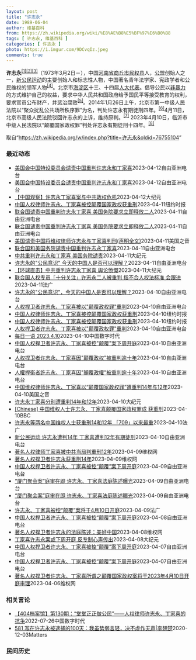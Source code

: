 ```yaml
---
layout: post
title: "许志永"
date: 1989-06-04
author: 维基百科
from: https://zh.wikipedia.org/wiki/%E8%AE%B8%E5%BF%97%E6%B0%B8
tags: [ 许志永, 维基百科 ]
categories: [ 许志永 ]
photo: https://i.imgur.com/9DCvqIz.jpeg
comments: true
---
```

<div class="mw-parser-output">
<p><b>许志永</b><sup id="cite_ref-1" class="reference"><a href="#cite_note-1">[1]</a></sup><sup id="cite_ref-2" class="reference"><a href="#cite_note-2">[2]</a></sup><sup id="cite_ref-3" class="reference"><a href="#cite_note-3">[3]</a></sup>（1973年3月2日<span class="useeditintro" title="Template:BLP editintro">－</span>），中国<a href="/wiki/%E6%B2%B3%E5%8D%97%E7%9C%81" title="河南省">河南省</a><a href="/wiki/%E5%95%86%E4%B8%98%E5%B8%82" title="商丘市">商丘市</a><a href="/wiki/%E6%B0%91%E6%9D%83%E5%8E%BF" title="民权县">民权县</a>人，<a href="/wiki/%E5%85%AC%E7%9B%9F" title="公盟">公盟</a>创始人之一，<a href="/wiki/%E6%96%B0%E5%85%AC%E6%B0%91%E8%BF%90%E5%8A%A8" title="新公民运动">新公民运动</a>的主要创始人和标志性人物，中国著名青年法学家、宪政学者和公民维权的领军人物<sup id="cite_ref-VOA0806_4-0" class="reference"><a href="#cite_note-VOA0806-4">[4]</a></sup>。北京市<a href="/wiki/%E6%B5%B7%E6%B7%80%E5%8C%BA" title="海淀区">海淀区</a>十三、十四届<a href="/wiki/%E4%BA%BA%E5%A4%A7%E4%BB%A3%E8%A1%A8" class="mw-redirect" title="人大代表">人大代表</a>。倡导公民以<a href="/wiki/%E9%9D%9E%E6%9A%B4%E5%8A%9B" title="非暴力">非暴力</a>的方式维护自己的权益，要求中华人民共和国政府给予国民平等接受教育的权利，要求官员公布财产，并惩治腐败<sup id="cite_ref-5" class="reference"><a href="#cite_note-5">[5]</a></sup>。2014年1月26日上午，北京市第一中级人民法院以“聚众扰乱公共场所秩序罪”为名，判处许志永有期徒刑四年。<sup id="cite_ref-bpx_6-0" class="reference"><a href="#cite_note-bpx-6">[6]</a></sup>4月11日，北京市高级人民法院驳回许志永的上诉，维持原判。<sup id="cite_ref-app_7-0" class="reference"><a href="#cite_note-app-7">[7]</a></sup>  2023年4月10日，临沂市中级人民法院以“颠覆国家政权罪”判处许志永有期徒刑十四年。<sup id="cite_ref-8" class="reference"><a href="#cite_note-8">[8]</a></sup>
</p>
</div><!--esi <esi:include src="/esitest-fa8a495983347898/content" /> --><noscript><img src="//zh.wikipedia.org/wiki/Special:CentralAutoLogin/start?type=1x1" alt="" title="" width="1" height="1" style="border: none; position: absolute;"></noscript>
<div class="printfooter" data-nosnippet="">取自“<a dir="ltr" href="https://zh.wikipedia.org/w/index.php?title=许志永&amp;oldid=76755104">https://zh.wikipedia.org/w/index.php?title=许志永&amp;oldid=76755104</a>”</div><div id="recent-news"><h3>最近动态</h3><ul><li><a href="https://nodebe4.github.io/waimei/2023-04-12/%E7%BE%8E%E5%9B%BD%E4%BC%9A%E4%B8%AD%E5%9B%BD%E7%89%B9%E8%AE%BE%E5%A7%94%E5%91%98%E4%BC%9A%E8%B0%B4%E8%B4%A3%E4%B8%AD%E5%9B%BD%E9%87%8D%E5%88%A4%E8%AE%B8%E5%BF%97%E6%B0%B8%E5%92%8C%E4%B8%81%E5%AE%B6%E5%96%9C" title="美国会中国特设委员会谴责中国重判许志永和丁家喜—— 中国“新公民运动”发起人、人权律师许志永（左）和维权人士丁家喜。 （美联社/路透社） 美国国会众议院“美国与中国共产党战略竞争特设委员会”主席...">美国会中国特设委员会谴责中国重判许志永和丁家喜</a><time>2023-04-12</time><a class="tag">自由亚洲电台</a></li>
<li><a href="https://nodebe4.github.io/waimei/2023-04-12/%E7%BE%8E%E5%9B%BD%E4%BC%9A%E4%B8%AD%E5%9B%BD%E7%89%B9%E8%AE%BE%E5%A7%94%E5%91%98%E4%BC%9A%E8%B0%B4%E8%B4%A3%E4%B8%AD%E5%9B%BD%E9%87%8D%E5%88%A4%E8%AE%B8%E5%BF%97%E6%B0%B8%E5%92%8C%E4%B8%81%E5%AE%B6%E5%96%9C" title="美国会中国特设委员会谴责中国重判许志永和丁家喜—— 中国“新公民运动”发起人、人权律师许志永（左）和维权人士丁家喜。 （美联社/路透社） 美国国会众议院“美国与中国共产党战略竞争特设委员会”主席...">美国会中国特设委员会谴责中国重判许志永和丁家喜</a><time>2023-04-12</time><a class="tag">自由亚洲电台</a></li>
<li><a href="https://nodebe4.github.io/waimei/2023-04-12/%E4%B8%AD%E5%9B%BD%E8%A7%82%E5%AF%9F-%E8%AE%B8%E5%BF%97%E6%B0%B8%E4%B8%81%E5%AE%B6%E5%96%9C%E6%A1%88%E4%B8%8E%E4%B8%AD%E5%85%B1%E6%94%BF%E6%9D%83%E5%8D%B1%E6%9C%BA" title="【中国观察】许志永丁家喜案与中共政权危机—— 【大纪元2023年04月12日讯】（大纪元记者宁海钟、骆亚报导）中国著名维权人士许志永和丁家喜，因2019年参与“厦门聚会”讨论时政，被当局控以“颠...">【中国观察】许志永丁家喜案与中共政权危机</a><time>2023-04-12</time><a class="tag">大纪元</a></li>
<li><a href="https://nodebe4.github.io/waimei/2023-04-11/%E4%B8%AD%E5%9B%BD%E4%BA%BA%E6%9D%83%E5%BE%8B%E5%B8%88%E8%AE%B8%E5%BF%97%E6%B0%B8-%E4%B8%81%E5%AE%B6%E5%96%9C%E8%A2%AB%E6%8E%A7%E9%A2%A0%E8%A6%86%E5%9B%BD%E5%AE%B6%E6%94%BF%E6%9D%83%E8%8E%B7%E9%87%8D%E5%88%91" title="中国人权律师许志永、丁家喜被控颠覆国家政权获重刑—— 许志永（左）和丁家喜在广州的合影，拍摄日期不详。他们组织了2019年维权人士和律师在厦门的聚会后被捕。 Reuters 北京——周一，中国最...">中国人权律师许志永、丁家喜被控颠覆国家政权获重刑</a><time>2023-04-11</time><a class="tag">纽约时报</a></li>
<li><a href="https://nodebe4.github.io/waimei/2023-04-11/%E8%81%94%E5%90%88%E5%9B%BD%E8%B0%B4%E8%B4%A3%E4%B8%AD%E5%9B%BD%E9%87%8D%E5%88%A4%E8%AE%B8%E5%BF%97%E6%B0%B8%E4%B8%81%E5%AE%B6%E5%96%9C-%E7%BE%8E%E5%9B%BD%E5%8A%A1%E9%99%A2%E8%A6%81%E6%B1%82%E7%AB%8B%E5%8D%B3%E9%87%8A%E6%94%BE%E4%BA%8C%E4%BA%BA" title="联合国谴责中国重判许志永丁家喜 美国务院要求立即释放二人—— 联合国人权事务高级专员杜尔克Volker Türk（图）针对许志永与丁家喜被重判一事发表看法，他表示：“根据人权法的准绳，任何人均不...">联合国谴责中国重判许志永丁家喜 美国务院要求立即释放二人</a><time>2023-04-11</time><a class="tag">自由亚洲电台</a></li>
<li><a href="https://nodebe4.github.io/waimei/2023-04-11/%E8%81%94%E5%90%88%E5%9B%BD%E8%B0%B4%E8%B4%A3%E4%B8%AD%E5%9B%BD%E9%87%8D%E5%88%A4%E8%AE%B8%E5%BF%97%E6%B0%B8%E4%B8%81%E5%AE%B6%E5%96%9C-%E7%BE%8E%E5%9B%BD%E5%8A%A1%E9%99%A2%E8%A6%81%E6%B1%82%E7%AB%8B%E5%8D%B3%E9%87%8A%E6%94%BE%E4%BA%8C%E4%BA%BA" title="联合国谴责中国重判许志永丁家喜 美国务院要求立即释放二人—— 联合国人权事务高级专员杜尔克Volker Türk（图）针对许志永与丁家喜被重判一事发表看法，他表示：“根据人权法的准绳，任何人均不...">联合国谴责中国重判许志永丁家喜 美国务院要求立即释放二人</a><time>2023-04-11</time><a class="tag">自由亚洲电台</a></li>
<li><a href="https://nodebe4.github.io/waimei/2023-04-11/%E7%BE%8E%E5%9B%BD%E8%B0%B4%E8%B4%A3%E4%B8%AD%E5%9B%BD%E5%B0%86%E7%BB%B4%E6%9D%83%E5%BE%8B%E5%B8%88%E8%AE%B8%E5%BF%97%E6%B0%B8%E4%B8%8E%E4%B8%81%E5%AE%B6%E5%96%9C%E5%88%A4%E5%88%91(%E5%A3%B0%E6%98%8E%E5%85%A8%E6%96%87)" title="美国谴责中国将维权律师许志永与丁家喜判刑(声明全文)—— Tue, 11 Apr 2023 19:17:39 GMT 一张未表明日期的照片显示丁家喜与许志永(左)在广州合影，两人后来分别在201...">美国谴责中国将维权律师许志永与丁家喜判刑(声明全文)</a><time>2023-04-11</time><a class="tag">美国之音</a></li>
<li><a href="https://nodebe4.github.io/waimei/2023-04-11/%E8%81%94%E5%90%88%E5%9B%BD%E5%92%8C%E7%BE%8E%E5%9B%BD%E5%8A%A1%E9%99%A2%E8%B0%B4%E8%B4%A3%E4%B8%AD%E5%9B%BD%E9%87%8D%E5%88%A4%E8%AE%B8%E5%BF%97%E6%B0%B8%E4%B8%81%E5%AE%B6%E5%96%9C" title="联合国和美国务院谴责中国重判许志永丁家喜—— 联合国人权事务高级专员杜尔克Volker Türk（图）针对许志永与丁家喜被重判一事发表看法，他表示：“根据人权法的准绳，任何人均不应因批评政府政策...">联合国和美国务院谴责中国重判许志永丁家喜</a><time>2023-04-11</time><a class="tag">自由亚洲电台</a></li>
<li><a href="https://nodebe4.github.io/waimei/2023-04-11/%E4%B8%AD%E5%85%B1%E9%87%8D%E5%88%A4%E8%AE%B8%E5%BF%97%E6%B0%B8%E5%92%8C%E4%B8%81%E5%AE%B6%E5%96%9C-%E7%BE%8E%E5%9B%BD%E5%8A%A1%E9%99%A2%E8%B0%B4%E8%B4%A3" title="中共重判许志永和丁家喜 美国务院谴责—— 【大纪元2023年04月12日讯】（大纪元记者夏雨报导）周二（4月11日），美国谴责中共重判两名知名人权律师。此次判刑是中共多年来对公民社会进行镇压的最...">中共重判许志永和丁家喜 美国务院谴责</a><time>2023-04-11</time><a class="tag">大纪元</a></li>
<li><a href="https://nodebe4.github.io/waimei/2023-04-11/%E8%AE%B8%E5%BF%97%E6%B0%B8%E7%9A%84-%E5%85%AC%E6%B0%91%E6%84%8F%E8%AF%86-%E4%BB%8A%E5%A4%A9%E7%9A%84%E4%B8%AD%E5%9B%BD%E4%BA%BA%E6%98%AF%E5%90%A6%E5%8F%AF%E4%BB%A5%E7%90%86%E8%A7%A3" title="许志永的”公民意识” 今天的中国人是否可以理解？—— 资料照： 2009年7月17日，法律学者和维权人士许志永（中）与其他一些中国律师在北京的一家餐馆聚会。 美联社图片 2023年4月10日，知...">许志永的"公民意识" 今天的中国人是否可以理解？</a><time>2023-04-11</time><a class="tag">自由亚洲电台</a></li>
<li><a href="https://nodebe4.github.io/waimei/2023-04-11/%E7%8E%AF%E7%90%83%E7%9B%B4%E5%87%BB-%E4%B8%AD%E5%85%B1%E9%87%8D%E5%88%A4%E8%AE%B8%E5%BF%97%E6%B0%B8%E4%B8%81%E5%AE%B6%E5%96%9C-%E8%88%86%E8%AE%BA%E6%84%A4%E6%85%A8" title="【环球直击】中共重判许志永丁家喜 舆论愤慨—— 【大纪元2023年04月11日讯】（【环球直击】4月10日完整版）中共以口袋罪，重判许志永和丁家喜，舆论愤慨；中共恐惧自由思想，阻断到台湾留学之路...">【环球直击】中共重判许志永丁家喜 舆论愤慨</a><time>2023-04-11</time><a class="tag">大纪元</a></li>
<li><a href="https://nodebe4.github.io/waimei/2023-04-11/%E8%81%94%E5%90%88%E5%9B%BD%E4%BA%BA%E6%9D%83%E4%B8%93%E5%91%98-%E5%8D%81%E5%88%86%E5%85%B3%E6%B3%A8-%E8%AE%B8%E5%BF%97%E6%B0%B8%E4%BA%8C%E4%BA%BA%E8%A2%AB%E9%87%8D%E5%88%A4-%E6%8C%87%E4%B8%8D%E5%90%88%E4%BA%BA%E6%9D%83%E6%B3%95%E6%A0%87%E5%87%86-%E4%BC%9A%E8%B7%9F%E8%BF%9B" title="联合国人权专员「十分关注」许志永二人被重判 指不合人权法标准 会跟进—— 11/04/2023 - 09:44 联合国人权事务高级专员杜尔克（Volker Türk音译）发表声明，称对中国着名维...">联合国人权专员「十分关注」许志永二人被重判 指不合人权法标准 会跟进</a><time>2023-04-11</time><a class="tag">法广</a></li>
<li><a href="https://nodebe4.github.io/waimei/2023-04-10/%E8%AE%B8%E5%BF%97%E6%B0%B8%E7%9A%84-%E5%85%AC%E6%B0%91%E6%84%8F%E8%AF%86-%E4%BB%8A%E5%A4%A9%E7%9A%84%E4%B8%AD%E5%9B%BD%E4%BA%BA%E6%98%AF%E5%90%A6%E5%8F%AF%E4%BB%A5%E7%90%86%E8%A7%A3" title="许志永的”公民意识”，今天的中国人是否可以理解？—— 资料照： 2009年7月17日，法律学者和维权人士许志永（中）与其他一些中国律师在北京的一家餐馆聚会。 美联社图片 2023年4月10日，知...">许志永的"公民意识"，今天的中国人是否可以理解？</a><time>2023-04-10</time><a class="tag">自由亚洲电台</a></li>
<li><a href="https://nodebe4.github.io/waimei/2023-04-10/%E4%BA%BA%E6%9D%83%E6%8D%8D%E5%8D%AB%E8%80%85%E8%AE%B8%E5%BF%97%E6%B0%B8-%E4%B8%81%E5%AE%B6%E5%96%9C%E8%A2%AB%E4%BB%A5-%E9%A2%A0%E8%A6%86%E6%94%BF%E6%9D%83%E7%BD%AA-%E9%87%8D%E5%88%A4" title="人权捍卫者许志永、丁家喜被以”颠覆政权罪”重判—— 中国人权斗士遭重判。(左为许志永，右为丁家喜） 网络图片 4月10日，中国著名人权捍卫者许志永和丁家喜被当局以&quot;颠覆国家政权罪&amp;qu...">人权捍卫者许志永、丁家喜被以"颠覆政权罪"重判</a><time>2023-04-10</time><a class="tag">自由亚洲电台</a></li>
<li><a href="https://nodebe4.github.io/waimei/2023-04-10/%E4%B8%AD%E5%9B%BD%E4%BA%BA%E6%9D%83%E5%BE%8B%E5%B8%88%E8%AE%B8%E5%BF%97%E6%B0%B8-%E4%B8%81%E5%AE%B6%E5%96%9C%E8%A2%AB%E6%8E%A7%E9%A2%A0%E8%A6%86%E5%9B%BD%E5%AE%B6%E6%94%BF%E6%9D%83%E8%8E%B7%E9%87%8D%E5%88%91" title="中国人权律师许志永、丁家喜被控颠覆国家政权获重刑—— 许志永（左）和丁家喜在广州的合影，拍摄日期不详。他们组织了2019年维权人士和律师在厦门的聚会后被捕。 Reuters 北京——周一，中国最...">中国人权律师许志永、丁家喜被控颠覆国家政权获重刑</a><time>2023-04-10</time><a class="tag">纽约时报</a></li>
<li><a href="https://nodebe4.github.io/waimei/2023-04-10/%E4%B8%AD%E5%9B%BD%E4%BA%BA%E6%9D%83%E5%BE%8B%E5%B8%88%E8%AE%B8%E5%BF%97%E6%B0%B8-%E4%B8%81%E5%AE%B6%E5%96%9C%E8%A2%AB%E6%8E%A7%E9%A2%A0%E8%A6%86%E5%9B%BD%E5%AE%B6%E6%94%BF%E6%9D%83%E8%8E%B7%E9%87%8D%E5%88%91" title="中国人权律师许志永、丁家喜被控颠覆国家政权获重刑—— 许志永（左）和丁家喜在广州的合影，拍摄日期不详。他们组织了2019年维权人士和律师在厦门的聚会后被捕。 Reuters 北京——周一，中国最...">中国人权律师许志永、丁家喜被控颠覆国家政权获重刑</a><time>2023-04-10</time><a class="tag">纽约时报</a></li>
<li><a href="https://nodebe4.github.io/waimei/2023-04-10/%E4%BA%BA%E6%9D%83%E6%8D%8D%E5%8D%AB%E8%80%85%E8%AE%B8%E5%BF%97%E6%B0%B8-%E4%B8%81%E5%AE%B6%E5%96%9C%E8%A2%AB%E4%BB%A5-%E9%A2%A0%E8%A6%86%E6%94%BF%E6%9D%83%E7%BD%AA-%E9%87%8D%E5%88%A4" title="人权捍卫者许志永、丁家喜被以”颠覆政权罪”重判—— 中国人权斗士遭重判。(左为许志永，右为丁家喜） 网络图片 4月10日，中国著名人权捍卫者许志永和丁家喜被当局以“颠覆国家政权罪”重判。丁家喜的...">人权捍卫者许志永、丁家喜被以"颠覆政权罪"重判</a><time>2023-04-10</time><a class="tag">自由亚洲电台</a></li>
<li><a href="https://nodebe4.github.io/waimei/2023-04-10/%E6%AF%8F%E6%97%A5%E4%B8%80%E8%AF%AD-2023.4.10" title="每日一语 2023.4.10—— 中国当局以颠覆国家政权罪判处维权人士许志永14年有期徒刑，剥夺政治权利8年，维权律师丁家喜因同样罪名获刑12年，剥夺政治权利3年。 相关阅读：https://c...">每日一语 2023.4.10</a><time>2023-04-10</time><a class="tag">中国数字时代</a></li>
<li><a href="https://nodebe4.github.io/waimei/2023-04-10/%E4%B8%AD%E5%9B%BD%E4%BA%BA%E6%9D%83%E6%8D%8D%E5%8D%AB%E8%80%85%E8%AE%B8%E5%BF%97%E6%B0%B8-%E4%B8%81%E5%AE%B6%E5%96%9C%E8%A2%AB%E6%8E%A7-%E9%A2%A0%E8%A6%86-%E6%A1%88%E4%B8%8B%E5%91%A8%E5%BC%80%E5%BA%AD" title="中国人权捍卫者许志永、丁家喜被控”颠覆”案下周开庭—— 图为，因为参与“厦门聚会”遭逮捕的法律学者许志永和人权律师丁家喜，关押在山东临沭县看守所。 （推特图片/资料照） 中国狱中人权捍卫者许志永...">中国人权捍卫者许志永、丁家喜被控"颠覆"案下周开庭</a><time>2023-04-10</time><a class="tag">自由亚洲电台</a></li>
<li><a href="https://nodebe4.github.io/waimei/2023-04-10/%E4%BA%BA%E6%9D%83%E6%8D%8D%E5%8D%AB%E8%80%85%E8%AE%B8%E5%BF%97%E6%B0%B8-%E4%B8%81%E5%AE%B6%E5%96%9C%E5%9B%A0-%E9%A2%A0%E8%A6%86%E6%94%BF%E6%9D%83-%E8%A2%AB%E9%87%8D%E5%88%A4%E9%80%BE%E5%8D%81%E5%B9%B4" title="人权捍卫者许志永、丁家喜因”颠覆政权”被重判逾十年—— 中国人权斗士遭重判。(左为许志永，右为丁家喜） 网络图片 中国著名人权捍卫者许志永和丁家喜，因2019年&quot;厦门聚会&quot;，...">人权捍卫者许志永、丁家喜因"颠覆政权"被重判逾十年</a><time>2023-04-10</time><a class="tag">自由亚洲电台</a></li>
<li><a href="https://nodebe4.github.io/waimei/2023-04-10/%E4%BA%BA%E6%AC%8A%E6%8D%8D%E8%A1%9E%E8%80%85%E8%A8%B1%E5%BF%97%E6%B0%B8-%E4%B8%81%E5%AE%B6%E5%96%9C%E5%9B%A0-%E9%A1%9B%E8%A6%86%E6%94%BF%E6%AC%8A-%E8%A2%AB%E9%87%8D%E5%88%A4%E9%80%BE%E5%8D%81%E5%B9%B4" title="人權捍衞者許志永、丁家喜因”顛覆政權”被重判逾十年—— 中国人权斗士遭重判。(左为许志永，右为丁家喜） 网络图片 中國著名人權捍衞者許志永和丁家喜，因2019年&quot;廈門聚會&quot;，...">人權捍衞者許志永、丁家喜因"顛覆政權"被重判逾十年</a><time>2023-04-10</time><a class="tag">自由亚洲电台</a></li>
<li><a href="https://nodebe4.github.io/waimei/2023-04-10/%E4%B8%AD%E5%9B%BD%E7%BB%B4%E6%9D%83%E5%BE%8B%E5%B8%88%E8%AE%B8%E5%BF%97%E6%B0%B8-%E4%B8%81%E5%AE%B6%E5%96%9C%E4%BB%A5-%E9%A2%A0%E8%A6%86%E5%9B%BD%E5%AE%B6%E6%94%BF%E6%9D%83%E7%BD%AA-%E9%81%AD%E9%87%8D%E5%88%A414%E5%B9%B4%E4%B8%8E12%E5%B9%B4" title="中国维权律师许志永、丁家喜以“颠覆国家政权罪”遭重判14年与12年—— Mon, 10 Apr 2023 09:42:31 GMT 许志永（左）和丁家喜 维权人士许志永、丁家喜即将面临“颠覆国家...">中国维权律师许志永、丁家喜以“颠覆国家政权罪”遭重判14年与12年</a><time>2023-04-10</time><a class="tag">美国之音</a></li>
<li><a href="https://nodebe4.github.io/waimei/2023-04-10/%E8%AE%B8%E5%BF%97%E6%B0%B8%E4%B8%81%E5%AE%B6%E5%96%9C%E5%88%86%E5%88%AB%E9%81%AD%E9%87%8D%E5%88%A414%E5%B9%B4%E5%92%8C12%E5%B9%B4" title="许志永丁家喜分别遭重判14年和12年—— 【大纪元2023年04月10日讯】羁押已两年多的中国知名法律学者许志永、人权律师丁家喜，今天（10日）传出分别遭中共判刑14年和12年。消息引发舆论愤怒...">许志永丁家喜分别遭重判14年和12年</a><time>2023-04-10</time><a class="tag">大纪元</a></li>
<li><a href="https://nodebe4.github.io/waimei/2023-04-10/Chinese-%E4%B8%AD%E5%9B%BD%E7%BB%B4%E6%9D%83%E4%BA%BA%E5%A3%AB%E8%AE%B8%E5%BF%97%E6%B0%B8-%E4%B8%81%E5%AE%B6%E5%96%9C%E9%A2%A0%E8%A6%86%E5%9B%BD%E5%AE%B6%E6%94%BF%E6%9D%83%E7%BD%AA%E6%88%90-%E8%8E%B7%E9%87%8D%E5%88%91" title="[Chinese] 中国维权人士许志永、丁家喜颠覆国家政权罪成 获重刑—— 中国维权人士许志永、丁家喜颠覆国家政权罪成 获重刑 49 分钟前 图像来源，Reuters 图像加注文字， 中国知名政...">[Chinese] 中国维权人士许志永、丁家喜颠覆国家政权罪成 获重刑</a><time>2023-04-10</time><a class="tag">BBC</a></li>
<li><a href="https://nodebe4.github.io/waimei/2023-04-10/%E8%AE%B8%E5%BF%97%E6%B0%B8%E7%AD%89%E4%B8%A4%E5%90%8D%E4%B8%AD%E5%9B%BD%E7%BB%B4%E6%9D%83%E4%BA%BA%E5%A3%AB%E8%8E%B7%E9%87%8D%E5%88%9114%E5%92%8C12%E5%B9%B4-709-%E4%BB%A5%E6%9D%A5%E6%9C%80%E9%87%8D" title="许志永等两名中国维权人士获重刑14和12年&nbsp; 「709」以来最重—— 10/04/2023 - 09:46 在法国总统马克龙带着巨额商业合约由中国返回巴黎之後不久，中国着名维权人士许志永和丁家喜...">许志永等两名中国维权人士获重刑14和12年  「709」以来最重</a><time>2023-04-10</time><a class="tag">法广</a></li>
<li><a href="https://nodebe4.github.io/waimei/2023-04-10/%E6%96%B0%E5%85%AC%E6%B0%91%E8%BF%90%E5%8A%A8-%E8%AE%B8%E5%BF%97%E6%B0%B8%E9%81%AD%E5%88%A414%E5%B9%B4-%E4%B8%81%E5%AE%B6%E5%96%9C%E9%81%AD%E5%88%A412%E5%B9%B4%E6%9C%89%E6%9C%9F%E5%BE%92%E5%88%91" title="新公民运动 许志永遭判14年 丁家喜遭判12年有期徒刑—— 中国人权斗士遭重判。(左为许志永，右为丁家喜） 网络图片 新公民运动发起人、中国知名法律学者许志永和维权律师丁家喜，因为2019年参与...">新公民运动 许志永遭判14年 丁家喜遭判12年有期徒刑</a><time>2023-04-10</time><a class="tag">自由亚洲电台</a></li>
<li><a href="https://nodebe4.github.io/waimei/2023-04-09/%E8%91%97%E5%90%8D%E4%BA%BA%E6%9D%83%E5%BE%8B%E5%B8%88%E4%B8%81%E5%AE%B6%E5%96%9C%E8%A2%AB%E4%B8%AD%E5%85%B1%E5%BD%93%E5%B1%80%E5%88%A4%E9%87%8D%E5%88%9112%E5%B9%B4" title="著名人权律师丁家喜被中共当局判重刑12年—— （维权网信息中心报道）2023年4月10日，本网获悉：今天上午继著名人权捍卫者许志永被以颠覆国家政权罪判刑14年后，著名人权律师丁家喜也被中共当局以...">著名人权律师丁家喜被中共当局判重刑12年</a><time>2023-04-09</time><a class="tag">维权网</a></li>
<li><a href="https://nodebe4.github.io/waimei/2023-04-09/%E8%91%97%E5%90%8D%E4%BA%BA%E6%9D%83%E6%8D%8D%E5%8D%AB%E8%80%85%E8%AE%B8%E5%BF%97%E6%B0%B8%E8%8E%B7%E9%87%8D%E5%88%9114%E5%B9%B4" title="著名人权捍卫者许志永获重刑14年—— （维权网信息中心报道）2023年4月10日，本网获悉：今天上午，著名人权捍卫者许志永遭中共当局以颠覆国家政权罪判处14年重刑，令人愤怒。习近平当局对大陆民主...">著名人权捍卫者许志永获重刑14年</a><time>2023-04-09</time><a class="tag">维权网</a></li>
<li><a href="https://nodebe4.github.io/waimei/2023-04-09/%E4%B8%AD%E5%9B%BD%E4%BA%BA%E6%9D%83%E6%8D%8D%E5%8D%AB%E8%80%85%E8%AE%B8%E5%BF%97%E6%B0%B8-%E4%B8%81%E5%AE%B6%E5%96%9C%E8%A2%AB%E6%8E%A7-%E9%A2%A0%E8%A6%86-%E6%A1%88%E4%B8%8B%E5%91%A8%E5%BC%80%E5%BA%AD" title="中国人权捍卫者许志永、丁家喜被控“颠覆”案下周开庭—— 图为，因为参与“厦门聚会”遭逮捕的法律学者许志永和人权律师丁家喜，关押在山东临沭县看守所。 （推特图片/资料照） 中国狱中人权捍卫者许志永...">中国人权捍卫者许志永、丁家喜被控“颠覆”案下周开庭</a><time>2023-04-09</time><a class="tag">自由亚洲电台</a></li>
<li><a href="https://nodebe4.github.io/waimei/2023-04-09/%E5%8E%A6%E9%97%A8%E8%81%9A%E4%BC%9A%E6%A1%88-%E5%BA%AD%E5%AE%A1%E5%9C%A8%E5%8D%B3-%E8%AE%B8%E5%BF%97%E6%B0%B8-%E4%B8%81%E5%AE%B6%E5%96%9C%E6%B3%95%E5%BA%AD%E9%99%88%E8%BF%B0%E6%9B%9D%E5%85%89" title="“厦门聚会案”庭审在即 许志永、丁家喜法庭陈述曝光—— 人权捍卫者许志永、丁家喜 网络截图/维权网 因“厦门聚会案”遭中国当局羁押已长达3年的人权捍卫者许志永、丁家喜被控“颠覆国家政权罪”一案，...">“厦门聚会案”庭审在即 许志永、丁家喜法庭陈述曝光</a><time>2023-04-09</time><a class="tag">自由亚洲电台</a></li>
<li><a href="https://nodebe4.github.io/waimei/2023-04-09/%E5%8E%A6%E9%97%A8%E8%81%9A%E4%BC%9A%E6%A1%88-%E5%BA%AD%E5%AE%A1%E5%9C%A8%E5%8D%B3-%E8%AE%B8%E5%BF%97%E6%B0%B8-%E4%B8%81%E5%AE%B6%E5%96%9C%E6%B3%95%E5%BA%AD%E9%99%88%E8%BF%B0%E6%9B%9D%E5%85%89" title="“厦门聚会案”庭审在即 许志永、丁家喜法庭陈述曝光—— 人权捍卫者许志永、丁家喜 网络截图/维权网 因“厦门聚会案”遭中国当局羁押已长达3年的人权捍卫者许志永、丁家喜被控“颠覆国家政权罪”一案，...">“厦门聚会案”庭审在即 许志永、丁家喜法庭陈述曝光</a><time>2023-04-09</time><a class="tag">自由亚洲电台</a></li>
<li><a href="https://nodebe4.github.io/waimei/2023-04-09/%E8%AE%B8%E5%BF%97%E6%B0%B8-%E4%B8%81%E5%AE%B6%E5%96%9C%E8%A2%AB%E6%8E%A7-%E9%A2%A0%E8%A6%86-%E6%A1%88%E5%B0%86%E4%BA%8E4%E6%9C%8810%E6%97%A5%E5%BC%80%E5%BA%AD" title="许志永、丁家喜被控“颠覆”案将于4月10日开庭—— 09/04/2023 - 12:33 中国知名法律学者许志永、人权律师丁家喜被控“颠覆国家政权罪”一案，将于4月10日在山东省临沭县法院开庭审...">许志永、丁家喜被控“颠覆”案将于4月10日开庭</a><time>2023-04-09</time><a class="tag">法广</a></li>
<li><a href="https://nodebe4.github.io/waimei/2023-04-08/%E4%B8%AD%E5%9B%BD%E4%BA%BA%E6%9D%83%E6%8D%8D%E5%8D%AB%E8%80%85%E8%AE%B8%E5%BF%97%E6%B0%B8-%E4%B8%81%E5%AE%B6%E5%96%9C%E8%A2%AB%E6%8E%A7-%E9%A2%A0%E8%A6%86-%E6%A1%88%E4%B8%8B%E5%91%A8%E5%BC%80%E5%BA%AD" title="中国人权捍卫者许志永、丁家喜被控“颠覆”案下周开庭—— 图为，因为参与“厦门聚会”遭逮捕的法律学者许志永和人权律师丁家喜，关押在山东临沭县看守所。 （推特图片/资料照） 中国狱中人权捍卫者许志永...">中国人权捍卫者许志永、丁家喜被控“颠覆”案下周开庭</a><time>2023-04-08</time><a class="tag">自由亚洲电台</a></li>
<li><a href="https://nodebe4.github.io/waimei/2023-04-08/%E8%91%97%E5%90%8D%E4%BA%BA%E6%9D%83%E6%8D%8D%E5%8D%AB%E8%80%85%E8%AE%B8%E5%BF%97%E6%B0%B8%E7%9A%84%E6%B3%95%E5%BA%AD%E9%99%88%E8%BF%B0-%E7%BE%8E%E5%A5%BD%E4%B8%AD%E5%9B%BD" title="著名人权捍卫者许志永的法庭陈述：美好中国—— 我想有一个梦想，美好中国，美丽且自由，公正、幸福。那是民主中国。天下仍是天下人之天下，非一族一党之江山，真正人民的国家，政权出自选票，而非枪杆子。 ...">著名人权捍卫者许志永的法庭陈述：美好中国</a><time>2023-04-08</time><a class="tag">维权网</a></li>
<li><a href="https://nodebe4.github.io/waimei/2023-04-08/%E4%B8%81%E5%AE%B6%E5%96%9C%E8%AE%B8%E5%BF%97%E6%B0%B8%E6%A1%88%E6%88%96%E4%B8%8B%E5%91%A8%E5%BC%80%E5%BA%AD-%E5%8F%8D%E4%B8%93%E5%88%B6%E5%BF%83%E5%A3%B0%E4%BC%A0%E5%87%BA" title="丁家喜许志永案或下周开庭 反专制心声传出—— 【大纪元2023年04月08日讯】（大纪元记者宁海钟综合报导）中国人权捍卫者许志永、丁家喜被控“颠覆国家政权罪”案，据报下周开庭。丁家喜妻子罗胜春在...">丁家喜许志永案或下周开庭 反专制心声传出</a><time>2023-04-08</time><a class="tag">大纪元</a></li>
<li><a href="https://nodebe4.github.io/waimei/2023-04-07/%E4%B8%AD%E5%9B%BD%E4%BA%BA%E6%9D%83%E6%8D%8D%E5%8D%AB%E8%80%85%E8%AE%B8%E5%BF%97%E6%B0%B8-%E4%B8%81%E5%AE%B6%E5%96%9C%E8%A2%AB%E6%8E%A7-%E9%A2%A0%E8%A6%86-%E6%A1%88%E4%B8%8B%E5%91%A8%E5%BC%80%E5%BA%AD" title="中国人权捍卫者许志永、丁家喜被控“颠覆”案下周开庭—— 图为，因为参与“厦门聚会”遭逮捕的法律学者许志永和人权律师丁家喜，关押在山东临沭县看守所。 （推特图片/资料照） 中国狱中人权捍卫者许志永...">中国人权捍卫者许志永、丁家喜被控“颠覆”案下周开庭</a><time>2023-04-07</time><a class="tag">自由亚洲电台</a></li>
<li><a href="https://nodebe4.github.io/waimei/2023-04-07/%E4%B8%AD%E5%9B%BD%E4%BA%BA%E6%9D%83%E6%8D%8D%E5%8D%AB%E8%80%85%E8%AE%B8%E5%BF%97%E6%B0%B8-%E4%B8%81%E5%AE%B6%E5%96%9C%E8%A2%AB%E6%8E%A7-%E9%A2%A0%E8%A6%86-%E6%A1%88%E4%B8%8B%E5%91%A8%E5%BC%80%E5%BA%AD" title="中国人权捍卫者许志永、丁家喜被控“颠覆”案下周开庭—— 图为，因为参与“厦门聚会”遭逮捕的法律学者许志永和人权律师丁家喜，关押在山东临沭县看守所。 （推特图片/资料照） 中国狱中人权捍卫者许志永...">中国人权捍卫者许志永、丁家喜被控“颠覆”案下周开庭</a><time>2023-04-07</time><a class="tag">自由亚洲电台</a></li>
<li><a href="https://nodebe4.github.io/waimei/2023-04-06/%E8%91%97%E5%90%8D%E4%BA%BA%E6%9D%83%E6%8D%8D%E5%8D%AB%E8%80%85%E8%AE%B8%E5%BF%97%E6%B0%B8-%E4%B8%81%E5%AE%B6%E5%96%9C%E6%89%80%E8%B0%93%E4%B9%8B%E9%A2%A0%E8%A6%86%E5%9B%BD%E5%AE%B6%E6%94%BF%E6%9D%83%E6%A1%88%E5%B0%86%E4%BA%8E2023%E5%B9%B44%E6%9C%8810%E6%97%A5%E5%BC%80%E5%BA%AD%E5%AE%A1%E7%90%86" title="著名人权捍卫者许志永、丁家喜所谓之颠覆国家政权案将于2023年4月10日开庭审理—— （维权网信息中心报道）2023年4月7日，本网获悉：著名人权捍卫者许志永、丁家喜所谓之颠覆国家政权案将于20...">著名人权捍卫者许志永、丁家喜所谓之颠覆国家政权案将于2023年4月10日开庭审理</a><time>2023-04-06</time><a class="tag">维权网</a></li>
</ul></div><div id="open-opinion"><h3>相关言论</h3><ul><li><a href="https://nodebe4.github.io/opinion/2022-07-26/404%E6%A1%A3%E6%A1%88%E9%A6%86-%E7%AC%AC130%E6%9C%9F-%E5%A0%82%E5%A0%82%E6%AD%A3%E6%AD%A3%E5%81%9A%E5%85%AC%E6%B0%91-%E4%BA%BA%E6%9D%83%E5%BE%8B%E5%B8%88%E8%AE%B8%E5%BF%97%E6%B0%B8-%E4%B8%81%E5%AE%B6%E5%96%9C%E7%9A%84%E6%8A%97%E4%BA%89/" title="中国数字时代">【404档案馆】第130期：“堂堂正正做公民”——人权律师许志永、丁家喜的抗争</a><time>2022-07-26</time><a class="tag">中国数字时代</a></li>
<li><a href="https://nodebe4.github.io/opinion/2020-12-03/581-%E5%86%99%E5%9C%A8%E8%AE%B8%E5%BF%97%E6%B0%B8%E8%A2%AB%E9%80%AE%E6%8D%95%E7%9A%84100%E5%A4%A9-%E6%88%91%E8%99%BD%E5%8A%BF%E5%BC%B1%E8%A8%80%E8%BD%BB-%E5%86%B3%E4%B8%8D%E8%99%9A%E4%BD%9C%E6%97%A0%E5%A3%B0-%E6%9D%8E%E7%BF%98%E6%A5%9A/" title="野兽爱智慧">581 写在许志永被逮捕的100天：我虽势弱言轻，决不虚作无声|李翘楚</a><time>2020-12-03</time><a class="tag">Matters</a></li>
</ul></div><div id="mjls-record"><h3>民间历史</h3><ul></ul></div>